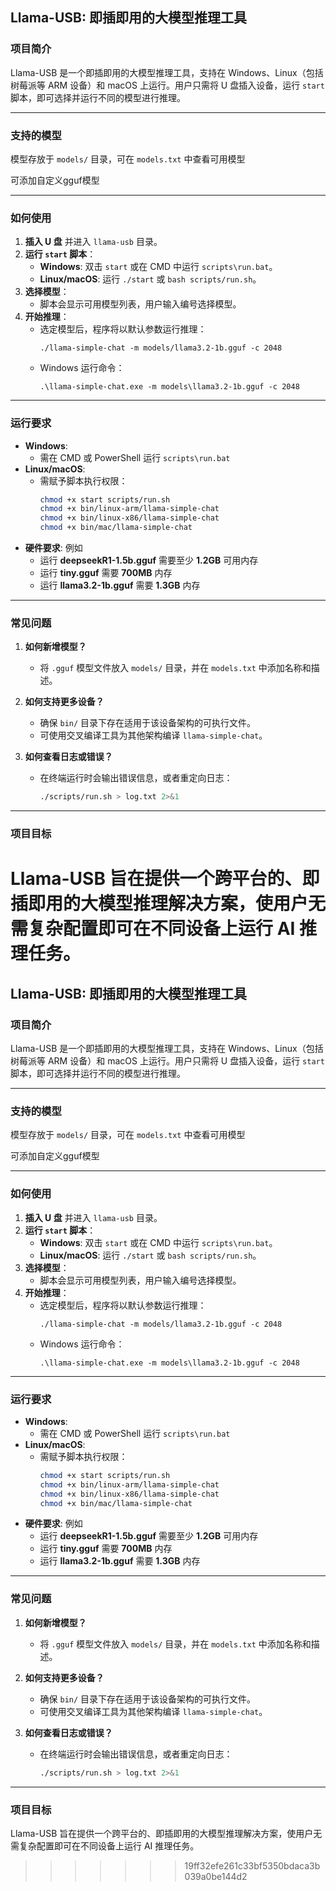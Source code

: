 ## **Llama-USB: 即插即用的大模型推理工具**

### **项目简介**
Llama-USB 是一个即插即用的大模型推理工具，支持在 Windows、Linux（包括树莓派等 ARM 设备）和 macOS 上运行。用户只需将 U 盘插入设备，运行 `start` 脚本，即可选择并运行不同的模型进行推理。

---

### **支持的模型**
模型存放于 `models/` 目录，可在 `models.txt` 中查看可用模型

可添加自定义gguf模型


---

### **如何使用**
1. **插入 U 盘** 并进入 `llama-usb` 目录。
2. **运行 `start` 脚本**：
   - **Windows**: 双击 `start` 或在 CMD 中运行 `scripts\run.bat`。
   - **Linux/macOS**: 运行 `./start` 或 `bash scripts/run.sh`。
3. **选择模型**：
   - 脚本会显示可用模型列表，用户输入编号选择模型。
4. **开始推理**：
   - 选定模型后，程序将以默认参数运行推理：
     ```
     ./llama-simple-chat -m models/llama3.2-1b.gguf -c 2048
     ```
   - Windows 运行命令：
     ```
     .\llama-simple-chat.exe -m models\llama3.2-1b.gguf -c 2048
     ```

---

### **运行要求**
- **Windows**:
  - 需在 CMD 或 PowerShell 运行 `scripts\run.bat`
- **Linux/macOS**:
  - 需赋予脚本执行权限：
    ```bash
    chmod +x start scripts/run.sh
    chmod +x bin/linux-arm/llama-simple-chat
    chmod +x bin/linux-x86/llama-simple-chat
    chmod +x bin/mac/llama-simple-chat
    ```
- **硬件要求**:
例如
  - 运行 **deepseekR1-1.5b.gguf** 需要至少 **1.2GB** 可用内存
  - 运行 **tiny.gguf** 需要 **700MB** 内存
  - 运行 **llama3.2-1b.gguf** 需要 **1.3GB** 内存

---

### **常见问题**
1. **如何新增模型？**
   - 将 `.gguf` 模型文件放入 `models/` 目录，并在 `models.txt` 中添加名称和描述。

2. **如何支持更多设备？**
   - 确保 `bin/` 目录下存在适用于该设备架构的可执行文件。
   - 可使用交叉编译工具为其他架构编译 `llama-simple-chat`。

3. **如何查看日志或错误？**
   - 在终端运行时会输出错误信息，或者重定向日志：
     ```bash
     ./scripts/run.sh > log.txt 2>&1
     ```

---

### **项目目标**
Llama-USB 旨在提供一个跨平台的、即插即用的大模型推理解决方案，使用户无需复杂配置即可在不同设备上运行 AI 推理任务。
=======
## **Llama-USB: 即插即用的大模型推理工具**

### **项目简介**
Llama-USB 是一个即插即用的大模型推理工具，支持在 Windows、Linux（包括树莓派等 ARM 设备）和 macOS 上运行。用户只需将 U 盘插入设备，运行 `start` 脚本，即可选择并运行不同的模型进行推理。

---

### **支持的模型**
模型存放于 `models/` 目录，可在 `models.txt` 中查看可用模型

可添加自定义gguf模型


---

### **如何使用**
1. **插入 U 盘** 并进入 `llama-usb` 目录。
2. **运行 `start` 脚本**：
   - **Windows**: 双击 `start` 或在 CMD 中运行 `scripts\run.bat`。
   - **Linux/macOS**: 运行 `./start` 或 `bash scripts/run.sh`。
3. **选择模型**：
   - 脚本会显示可用模型列表，用户输入编号选择模型。
4. **开始推理**：
   - 选定模型后，程序将以默认参数运行推理：
     ```
     ./llama-simple-chat -m models/llama3.2-1b.gguf -c 2048
     ```
   - Windows 运行命令：
     ```
     .\llama-simple-chat.exe -m models\llama3.2-1b.gguf -c 2048
     ```

---

### **运行要求**
- **Windows**:
  - 需在 CMD 或 PowerShell 运行 `scripts\run.bat`
- **Linux/macOS**:
  - 需赋予脚本执行权限：
    ```bash
    chmod +x start scripts/run.sh
    chmod +x bin/linux-arm/llama-simple-chat
    chmod +x bin/linux-x86/llama-simple-chat
    chmod +x bin/mac/llama-simple-chat
    ```
- **硬件要求**:
例如
  - 运行 **deepseekR1-1.5b.gguf** 需要至少 **1.2GB** 可用内存
  - 运行 **tiny.gguf** 需要 **700MB** 内存
  - 运行 **llama3.2-1b.gguf** 需要 **1.3GB** 内存

---

### **常见问题**
1. **如何新增模型？**
   - 将 `.gguf` 模型文件放入 `models/` 目录，并在 `models.txt` 中添加名称和描述。

2. **如何支持更多设备？**
   - 确保 `bin/` 目录下存在适用于该设备架构的可执行文件。
   - 可使用交叉编译工具为其他架构编译 `llama-simple-chat`。

3. **如何查看日志或错误？**
   - 在终端运行时会输出错误信息，或者重定向日志：
     ```bash
     ./scripts/run.sh > log.txt 2>&1
     ```

---

### **项目目标**
Llama-USB 旨在提供一个跨平台的、即插即用的大模型推理解决方案，使用户无需复杂配置即可在不同设备上运行 AI 推理任务。
>>>>>>> 19ff32efe261c33bf5350bdaca3b039a0be144d2
